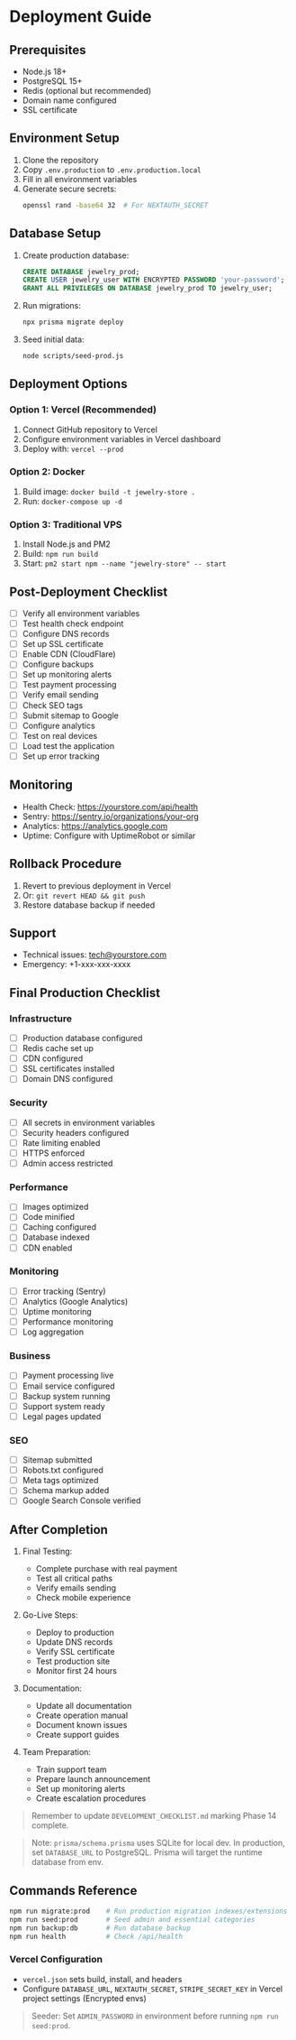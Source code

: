 # Deployment Guide

## Prerequisites
- Node.js 18+
- PostgreSQL 15+
- Redis (optional but recommended)
- Domain name configured
- SSL certificate

## Environment Setup

1. Clone the repository
2. Copy `.env.production` to `.env.production.local`
3. Fill in all environment variables
4. Generate secure secrets:
   ```bash
   openssl rand -base64 32  # For NEXTAUTH_SECRET
   ```

## Database Setup

1. Create production database:
   ```sql
   CREATE DATABASE jewelry_prod;
   CREATE USER jewelry_user WITH ENCRYPTED PASSWORD 'your-password';
   GRANT ALL PRIVILEGES ON DATABASE jewelry_prod TO jewelry_user;
   ```

2. Run migrations:
   ```bash
   npx prisma migrate deploy
   ```

3. Seed initial data:
   ```bash
   node scripts/seed-prod.js
   ```

## Deployment Options

### Option 1: Vercel (Recommended)
1. Connect GitHub repository to Vercel
2. Configure environment variables in Vercel dashboard
3. Deploy with: `vercel --prod`

### Option 2: Docker
1. Build image: `docker build -t jewelry-store .`
2. Run: `docker-compose up -d`

### Option 3: Traditional VPS
1. Install Node.js and PM2
2. Build: `npm run build`
3. Start: `pm2 start npm --name "jewelry-store" -- start`

## Post-Deployment Checklist

- [ ] Verify all environment variables
- [ ] Test health check endpoint
- [ ] Configure DNS records
- [ ] Set up SSL certificate
- [ ] Enable CDN (CloudFlare)
- [ ] Configure backups
- [ ] Set up monitoring alerts
- [ ] Test payment processing
- [ ] Verify email sending
- [ ] Check SEO tags
- [ ] Submit sitemap to Google
- [ ] Configure analytics
- [ ] Test on real devices
- [ ] Load test the application
- [ ] Set up error tracking

## Monitoring

- Health Check: https://yourstore.com/api/health
- Sentry: https://sentry.io/organizations/your-org
- Analytics: https://analytics.google.com
- Uptime: Configure with UptimeRobot or similar

## Rollback Procedure

1. Revert to previous deployment in Vercel
2. Or: `git revert HEAD && git push`
3. Restore database backup if needed

## Support

- Technical issues: tech@yourstore.com
- Emergency: +1-xxx-xxx-xxxx

## Final Production Checklist

### Infrastructure
- [ ] Production database configured
- [ ] Redis cache set up
- [ ] CDN configured
- [ ] SSL certificates installed
- [ ] Domain DNS configured

### Security
- [ ] All secrets in environment variables
- [ ] Security headers configured
- [ ] Rate limiting enabled
- [ ] HTTPS enforced
- [ ] Admin access restricted

### Performance
- [ ] Images optimized
- [ ] Code minified
- [ ] Caching configured
- [ ] Database indexed
- [ ] CDN enabled

### Monitoring
- [ ] Error tracking (Sentry)
- [ ] Analytics (Google Analytics)
- [ ] Uptime monitoring
- [ ] Performance monitoring
- [ ] Log aggregation

### Business
- [ ] Payment processing live
- [ ] Email service configured
- [ ] Backup system running
- [ ] Support system ready
- [ ] Legal pages updated

### SEO
- [ ] Sitemap submitted
- [ ] Robots.txt configured
- [ ] Meta tags optimized
- [ ] Schema markup added
- [ ] Google Search Console verified

## After Completion

1. Final Testing:
   - Complete purchase with real payment
   - Test all critical paths
   - Verify emails sending
   - Check mobile experience

2. Go-Live Steps:
   - Deploy to production
   - Update DNS records
   - Verify SSL certificate
   - Test production site
   - Monitor first 24 hours

3. Documentation:
   - Update all documentation
   - Create operation manual
   - Document known issues
   - Create support guides

4. Team Preparation:
   - Train support team
   - Prepare launch announcement
   - Set up monitoring alerts
   - Create escalation procedures

> Remember to update `DEVELOPMENT_CHECKLIST.md` marking Phase 14 complete.

> Note: `prisma/schema.prisma` uses SQLite for local dev. In production, set `DATABASE_URL` to PostgreSQL. Prisma will target the runtime database from env.

## Commands Reference

```bash
npm run migrate:prod    # Run production migration indexes/extensions
npm run seed:prod       # Seed admin and essential categories
npm run backup:db       # Run database backup
npm run health          # Check /api/health
```

### Vercel Configuration
- `vercel.json` sets build, install, and headers
- Configure `DATABASE_URL`, `NEXTAUTH_SECRET`, `STRIPE_SECRET_KEY` in Vercel project settings (Encrypted envs)

> Seeder: Set `ADMIN_PASSWORD` in environment before running `npm run seed:prod`.